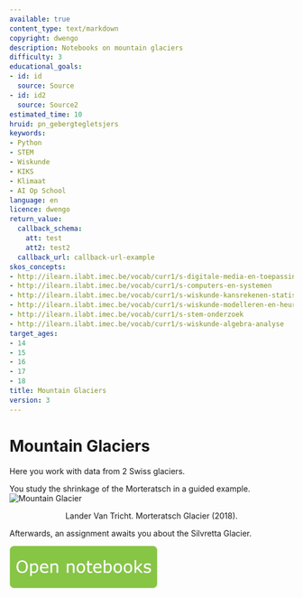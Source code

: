 ```yaml
---
available: true
content_type: text/markdown
copyright: dwengo
description: Notebooks on mountain glaciers
difficulty: 3
educational_goals:
- id: id
  source: Source
- id: id2
  source: Source2
estimated_time: 10
hruid: pn_gebergtegletsjers
keywords:
- Python
- STEM
- Wiskunde
- KIKS
- Klimaat
- AI Op School
language: en
licence: dwengo
return_value:
  callback_schema:
    att: test
    att2: test2
  callback_url: callback-url-example
skos_concepts:
- http://ilearn.ilabt.imec.be/vocab/curr1/s-digitale-media-en-toepassingen
- http://ilearn.ilabt.imec.be/vocab/curr1/s-computers-en-systemen
- http://ilearn.ilabt.imec.be/vocab/curr1/s-wiskunde-kansrekenen-statistiek
- http://ilearn.ilabt.imec.be/vocab/curr1/s-wiskunde-modelleren-en-heuristiek
- http://ilearn.ilabt.imec.be/vocab/curr1/s-stem-onderzoek
- http://ilearn.ilabt.imec.be/vocab/curr1/s-wiskunde-algebra-analyse
target_ages:
- 14
- 15
- 16
- 17
- 18
title: Mountain Glaciers
version: 3
---
```

# Mountain Glaciers

Here you work with data from 2 Swiss glaciers.

You study the shrinkage of the Morteratsch in a guided example.
![Mountain Glacier](embed/morteratsch2018lvt.jpg "Morteratsch Glacier")
<figure>
    <figcaption align = "center">Lander Van Tricht. Morteratsch Glacier (2018).</figcaption>
</figure>

Afterwards, an assignment awaits you about the Silvretta Glacier.

[![](embed/Knop.png "Button")](https://kiks.ilabt.imec.be/hub/tmplogin?id=1120_en "Notebooks Climate Change")
